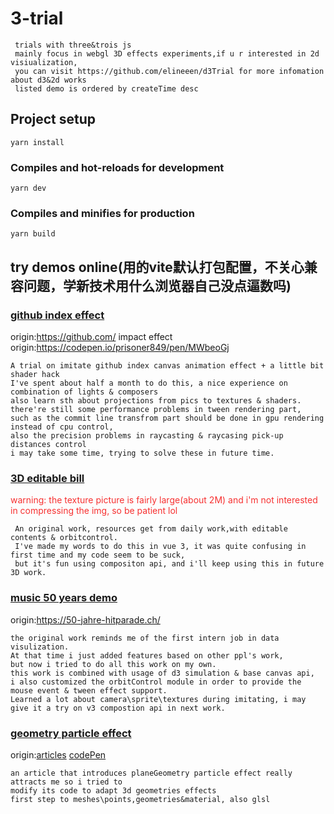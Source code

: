 # 3-trial
```
 trials with three&trois js
 mainly focus in webgl 3D effects experiments,if u r interested in 2d visiualization,
 you can visit https://github.com/elineeen/d3Trial for more infomation about d3&2d works
 listed demo is ordered by createTime desc
```
## Project setup
```
yarn install
```

### Compiles and hot-reloads for development
```
yarn dev
```

### Compiles and minifies for production
```
yarn build
```
## try demos online(用的vite默认打包配置，不关心兼容问题，学新技术用什么浏览器自己没点逼数吗)

### [github index effect](https://elineeen.github.io/3-trial/#/gitIndex)
origin:https://github.com/
impact effect origin:https://codepen.io/prisoner849/pen/MWbeoGj
```
A trial on imitate github index canvas animation effect + a little bit shader hack
I've spent about half a month to do this, a nice experience on combination of lights & composers
also learn sth about projections from pics to textures & shaders.
there're still some performance problems in tween rendering part,
such as the commit line transfrom part should be done in gpu rendering instead of cpu control,
also the precision problems in raycasting & raycasing pick-up distances control 
i may take some time, trying to solve these in future time. 
```

### [3D editable bill](https://elineeen.github.io/3-trial/#/cbill)
<font color='#f73131'>warning: the texture picture is fairly large(about 2M) 
and i'm not interested in compressing the img, so be patient lol</font>
```
 An original work, resources get from daily work,with editable contents & orbitcontrol.
 I've made my words to do this in vue 3, it was quite confusing in first time and my code seem to be suck,
 but it's fun using compositon api, and i'll keep using this in future 3D work.
```

### [music 50 years demo](https://elineeen.github.io/3-trial/#/cameraTester)
origin:https://50-jahre-hitparade.ch/
```
the original work reminds me of the first intern job in data visulization.
At that time i just added features based on other ppl's work, 
but now i tried to do all this work on my own.
this work is combined with usage of d3 simulation & base canvas api,
i also customized the orbitControl module in order to provide the mouse event & tween effect support.
Learned a lot about camera\sprite\textures during imitating, i may give it a try on v3 compostion api in next work. 
```

### [geometry particle effect](https://elineeen.github.io/3-trial/#/polygonExplosion)
origin:[articles](https://juejin.cn/post/6937458449072521253#heading-10)
       [codePen](https://codepen.io/alphardex/full/vYyVxXO)
```
an article that introduces planeGeometry particle effect really attracts me so i tried to
modify its code to adapt 3d geometries effects
first step to meshes\points,geometries&material, also glsl
```


